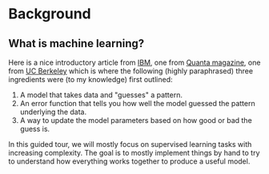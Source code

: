 # Background

## What is machine learning?

Here is a nice introductory article from [IBM](https://www.ibm.com/topics/machine-learning), one from [Quanta magazine](https://www.quantamagazine.org/what-is-machine-learning-20240708/), one from [UC Berkeley](https://ischoolonline.berkeley.edu/blog/what-is-machine-learning/) which is where the following (highly paraphrased) three ingredients were (to my knowledge) first outlined:

1. A model that takes data and "guesses" a pattern.
2. An error function that tells you how well the model guessed the pattern underlying the data.
3. A way to update the model parameters based on how good or bad the guess is.

In this guided tour, we will mostly focus on supervised learning tasks with increasing complexity. The goal is to mostly implement things by hand to try to understand how everything works together to produce a useful model.
